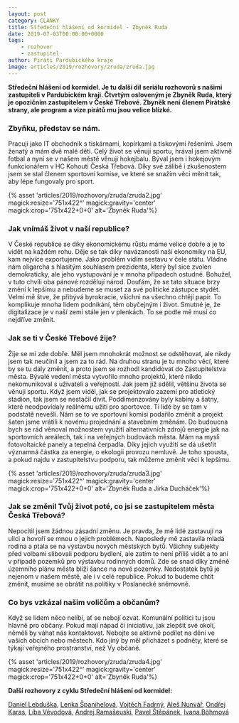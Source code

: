 ```yaml
---
layout: post
category: CLANKY
title: Středeční hlášení od kormidel - Zbyněk Ruda
date: 2019-07-03T00:00:00+0000
tags: 
    - rozhovor
    - zastupitel
author: Piráti Pardubického kraje
image: articles/2019/rozhovory/zruda/zruda.jpg
---
```


**Středeční hlášení od kormidel.  Je tu další díl seriálu rozhovorů s našimi zastupiteli v Pardubickém kraji. Čtvrtým osloveným je Zbyněk Ruda, který je opozičním zastupitelem v České Třebové. Zbyněk není členem Pirátské strany, ale program a vize pirátů mu jsou velice blízké.**

### Zbyňku, představ se nám.

Pracuji jako IT obchodník s tiskárnami, kopírkami a tiskovými řešeními.
Jsem ženatý a mám dvě malé děti. Celý život se věnuji sportu, hrával jsem aktivně fotbal a nyní se v našem městě věnuji hokejbalu. Býval jsem i hokejovým funkcionářem v HC Kohouti Česká Třebová. Díky své zálibě i zkušenostem jsem se stal členem sportovní komise, ve které se snažím věci měnit tak, aby lépe fungovaly pro sport.

{% asset 'articles/2019/rozhovory/zruda/zruda2.jpg' magick:resize='751x422^' 
magick:gravity='center' magick:crop='751x422+0+0' alt='Zbyněk Ruda'%}

### Jak vnímáš život v naší republice?

V České republice se díky ekonomickému růstu máme velice dobře a je to vidět na každém rohu. Děje se tak díky navázanosti naší ekonomiky na EU, kam nejvíce exportujeme. 
Jako problém vidím sestavu v čele státu. Vládne nám oligarcha s hlasitým souhlasem prezidenta, který byl sice zvolen demokraticky, ale jeho vystupování je v mnoha případech ostudné.
Bohužel, v tuto chvíli oba pánové rozdělují národ. Doufám, že se tato situace brzy změní k lepšímu a nebudeme se muset za své politické zástupce stydět.
Velmi mě štve, že přibývá  byrokracie, všichni na všechno chtějí papír. To komplikuje mnoha lidem podnikání, těm obyčejným i život. Smutné je, že digitalizace je v naší zemi stále jen v plenkách. To se podle mě musí co nejdříve změnit.

### Jak se ti v České Třebové žije?

Žije se mi zde dobře. Měl jsem mnohokrát možnost se odstěhovat, ale nikdy jsem tak neučinil a jsem za to rád. Na druhou stranu je tu mnoho věcí, které by se tu daly změnit, a proto jsem se rozhodl kandidovat do Zastupitelstva města. 
Bývalé vedení města vytvořilo mnoho projektů, které nikdo nekomunikoval s uživateli a veřejností. Jak jsem již sdělil, většinu života se věnuji sportu. Když jsem viděl, jak se projektovalo zazemí pro atletický stadion, tak jsem se nestačil divit. Poddimenzovány byly kabiny a šatny, které neodpovídaly reálnému užití pro sportovce. Ti lidé by se tam v podstatě nevešli.
Nám se to ve sportovní komisi podařilo změnit a projekt šaten jsme vrátili k novému projednání a stavebním změnám. 
Do budoucna bych se rád věnoval možnostem využití alternativních zdrojů energie jak na sportovních areálech, tak i na veřejných budovách města. Mám na mysli fotovoltaické panely a tepelná čerpadla. Díky jejich využití se dá ušetřit významná částka za energie, o ekologii provozu nemluvě.
Je toho spousta, a pokud najdu v zastupitelstvu podporu, tak můžeme změnit věci k lepšímu.

{% asset 'articles/2019/rozhovory/zruda/zruda3.jpg' magick:resize='751x422^' 
magick:gravity='center' magick:crop='751x422+0+0' alt='Zbyněk Ruda a Jirka Ducháček'%}

### Jak se změnil Tvůj život poté, co jsi se zastupitelem města Česká Třebová?

Nepocítil jsem žádnou zásadní změnu. Je pravda, že mě lidé zastavují na ulici a hovoří se mnou o jejich problémech. Naposledy mě zastavila mladá rodina a ptala se na výstavbu nových městských bytů. Všichny subjekty před volbami slibovali podporu bydlení, ale zatím to není příliš vidět a to ani v případě pozemků pro výstavbu rodinných domů. Zde se snad díky změně územního plánu města blíží šance na nové pozemky. Nedostatek bytů je nejenom v našem městě, ale i v celé republice. Pokud to budeme chtít změnit, musíme se obrátit na  politiky v Poslanecké sněmovně.

### Co bys vzkázal našim voličům a občanům?

Když se lidem něco nelíbí, ať se nebojí ozvat. Komunální politici tu jsou hlavně pro občany. Pokud mají nápad či iniciativu, jak zlepšit své okolí, něměli by váhat nás kontaktovat.
Nebojte se aktivně podílet na dění ve vašich obcích nebo městech. Kdo jiný by měl přicházet s podněty, které se týkají veřejného prostranství, než Vy občané.

{% asset 'articles/2019/rozhovory/zruda/zruda4.jpg' magick:resize='751x422^' 
magick:gravity='center' magick:crop='751x422+0+0' alt='Zbyněk Ruda'%}


**Další rozhovory z cyklu Středeční hlášení od kormidel:**

[Daniel Lebduška][11], [Lenka Španihelová][12], [Vojtěch Fadrný][13], [Aleš Nunvář][15], [Ondřej Karas][16], [Líba Vévodová][17], [Andrej Ramašeuski][18], [Pavel Štěpánek][19], [Ivana Böhmová][20]

[1]: https://pardubicky.pirati.cz/lide/ivana-bohmova/
[2]: https://pardubice.pirati.cz/tiskove-zpravy/dostupne-bydleni-i-vzdelavani-to-jsou-temata-pardubickych-piratek/

[11]: https://pardubicky.pirati.cz/tiskove-zpravy/str_hlaseni_od_kormidel_d_lebduska/
[12]: https://pardubicky.pirati.cz/tiskove-zpravy/str_hlaseni_od_kormidel_l_spanihelova/
[13]: https://pardubicky.pirati.cz/tiskove-zpravy/str_hlaseni_od_kormidel_vojta_fadrny/
[14]: https://pardubicky.pirati.cz/tiskove-zpravy/str_hlaseni_od_kormidel_zbynek_ruda/
[15]: https://pardubicky.pirati.cz/tiskove-zpravy/str-hlaseni-od-kormidel-ales-nunvar/
[16]: https://pardubicky.pirati.cz/tiskove-zpravy/str-hlaseni-od-kormidel-ondrej-karas/
[17]: https://pardubicky.pirati.cz/tiskove-zpravy/str-hlaseni-od-kormidel-liba-vevodova/
[18]: https://pardubicky.pirati.cz/tiskove-zpravy/str-hlaseni-od-kormidel-andrej-ramaseuski/
[19]: https://pardubicky.pirati.cz/tiskove-zpravy/str-hlaseni-od-kormidel-pavel-stepanek/
[20]: https://pardubicky.pirati.cz/tiskove-zpravy/str-hlaseni-od-kormidel-ivana-bohmova/